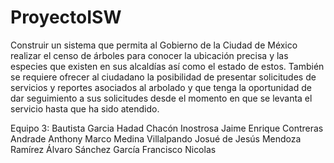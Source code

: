 # ProyectoISW
Construir un sistema que permita al Gobierno de la Ciudad de México realizar el censo de árboles para conocer la ubicación precisa y las especies que existen en sus alcaldías así como el estado de estos. También se requiere ofrecer al ciudadano la posibilidad de presentar solicitudes de servicios y reportes asociados al arbolado y que tenga la oportunidad de dar seguimiento a sus solicitudes desde el momento en que se levanta el servicio hasta que ha sido atendido.

Equipo 3:
Bautista Garcia Hadad
Chacón Inostrosa Jaime Enrique
Contreras Andrade	Anthony Marco
Medina Villalpando Josué de Jesús
Mendoza Ramírez Álvaro
Sánchez García Francisco Nicolas
